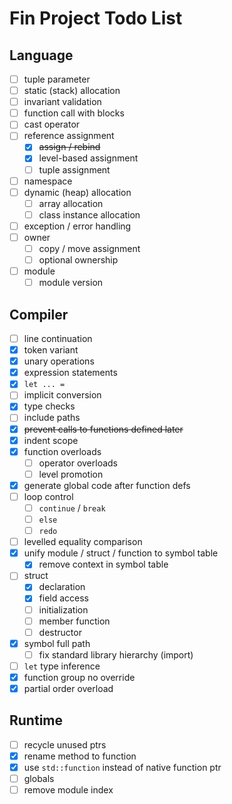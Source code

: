 # Fin Project Todo List

## Language

- [ ] tuple parameter
- [ ] static (stack) allocation
- [ ] invariant validation
- [ ] function call with blocks
- [ ] cast operator
- [ ] reference assignment
  - [x] ~~assign / rebind~~
  - [x] level-based assignment
  - [ ] tuple assignment
- [ ] namespace
- [ ] dynamic (heap) allocation
  - [ ] array allocation
  - [ ] class instance allocation
- [ ] exception / error handling
- [ ] owner
  - [ ] copy / move assignment
  - [ ] optional ownership
- [ ] module
  - [ ] module version

## Compiler

- [ ] line continuation
- [x] token variant
- [x] unary operations
- [x] expression statements
- [x] `let ... =`
- [ ] implicit conversion
- [x] type checks
- [ ] include paths
- [x] ~~prevent calls to functions defined later~~
- [x] indent scope
- [x] function overloads
  - [ ] operator overloads
  - [ ] level promotion
- [x] generate global code after function defs
- [ ] loop control
  - [ ] `continue` / `break`
  - [ ] `else`
  - [ ] `redo`
- [ ] levelled equality comparison
- [x] unify module / struct / function to symbol table
  - [x] remove context in symbol table
- [ ] struct
  - [x] declaration
  - [x] field access
  - [ ] initialization
  - [ ] member function
  - [ ] destructor
- [x] symbol full path
  - [ ] fix standard library hierarchy (import)
- [ ] `let` type inference
- [x] function group no override
- [x] partial order overload

## Runtime

- [ ] recycle unused ptrs
- [x] rename method to function
- [x] use `std::function` instead of native function ptr
- [ ] globals
- [ ] remove module index
